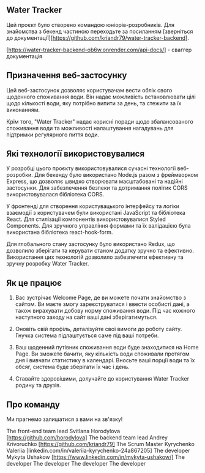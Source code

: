 ## Water Tracker 
 
Цей проєкт було створено командою юніорів-розробників. Для
знайомства з бекенд частиною переходьте за посиланням
[зверніться до документації][https://github.com/kriandr79/water-tracker-backend].

[https://water-tracker-backend-ob6w.onrender.com/api-docs/] - сваггер документація

## Призначення веб-застосунку 

Цей веб-застосунок дозволяє користувачам вести облік свого щоденного споживання води. 
Він надає можливість встановлювати цілі щодо кількості води, яку потрібно випити за день, 
та стежити за їх виконанням. 

Крім того, "Water Tracker" надає корисні поради щодо збалансованого споживання води 
та можливості налаштування нагадувань для підтримки регулярного пиття води.

## Які технології використовувалися

У розробці цього проєкту використовувалися сучасні технології веб-розробки. 
Для бекенду було використано Node.js разом з фреймворком Express,
що дозволяє швидко створювати масштабовані та надійні застосунки. 
Для забезпечення безпеки та дотримання політик CORS використовувалася бібліотека CORS.

У фронтенді для створення користувацького інтерфейсу та логіки взаємодії з користувачем були використані JavaScript та бібліотека React. 
Для стилізації компонентів використовувалися Styled Components. 
Для зручного управління формами та їх валідацією була використана бібліотека react-hook-form.

Для глобального стану застосунку було використано Redux, 
що дозволило зберігати та керувати станом додатку зручно та ефективно. 
Використання цих технологій дозволило забезпечити ефективну та зручну розробку Water Tracker.

## Як це працює

1.  Вас зустрічає Welcome Page, де ви можете почати знайомство з сайтом.
Ви маєте змогу зареєструватися і ввести особисті дані, а також вирахувати добову норму споживання води.
Під час кожного наступного заходу на сайт ваші дані зберігатимуться.

3.  Оновіть свій профіль, деталізуйте свої вимоги до роботу сайту. Гнучка система підлаштується саме під ваші потреби.

4. Ваш щоденний путівник споживання води буде знаходитися на Home Page.
   Ви зможете бачити, яку кількість води споживали протягом дня і вивчати статистику в календарі.
   Вносьте ваші порції води та їх обсяг, система буде зберігати їх час і день.
   
6.  Ставайте здоровішими, долучайте до користування Water Tracker родину та друзів.

## Про команду 

Ми прагнемо залишатися з вами на зв'язку! 

The front-end team lead Svitlana Horodylova [https://github.com/horodylova]
The backend team lead Andrey Krіvoruchko [https://github.com/kriandr79]
The Scrum Master Kyrychenko Valeriia [linkedin.com/in/valeriia-kyrychenko-24a867205]
The developer Mykyta Ushakow [https://www.linkedin.com/in/mykyta-ushakow/]
The developer
The developer
The developer
The developer
